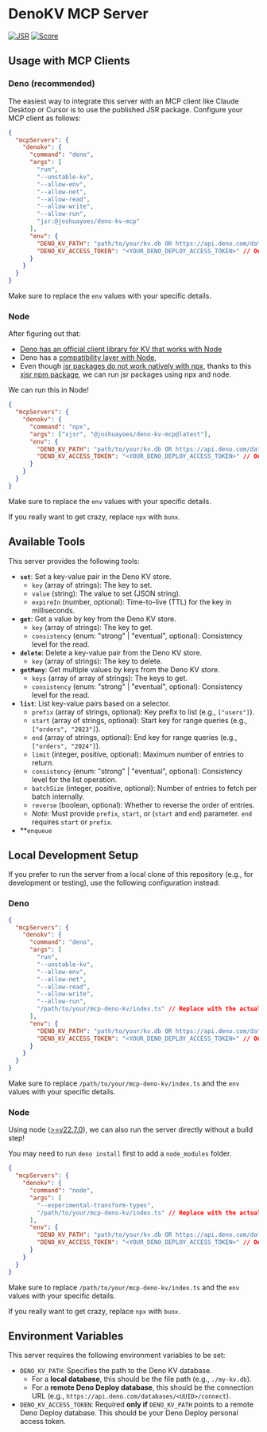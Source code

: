 # DenoKV MCP Server

[![JSR](https://jsr.io/badges/@joshuayoes/deno-kv-mcp)](https://jsr.io/@joshuayoes/deno-kv-mcp) [![Score](https://jsr.io/badges/@joshuayoes/deno-kv-mcp/score)](https://jsr.io/@joshuayoes/deno-kv-mcp)

## Usage with MCP Clients

### Deno (recommended)

The easiest way to integrate this server with an MCP client like Claude Desktop or Cursor is to use the published JSR package. Configure your MCP client as follows:

```json
{
  "mcpServers": {
    "denokv": {
      "command": "deno",
      "args": [
        "run",
        "--unstable-kv",
        "--allow-env",
        "--allow-net",
        "--allow-read",
        "--allow-write",
        "--allow-run",
        "jsr:@joshuayoes/deno-kv-mcp"
      ],
      "env": {
        "DENO_KV_PATH": "path/to/your/kv.db OR https://api.deno.com/databases/<UUID>/connect",
        "DENO_KV_ACCESS_TOKEN": "<YOUR_DENO_DEPLOY_ACCESS_TOKEN>" // Only needed for remote DB
      }
    }
  }
}
```

Make sure to replace the `env` values with your specific details.

### Node

After figuring out that:

- [Deno has an official client library for KV that works with Node](https://docs.deno.com/deploy/kv/manual/node/)
- Deno has a [compatibility layer with Node](https://docs.deno.com/api/node/),
- Even though [jsr packages do not work natively with npx](https://github.com/jsr-io/jsr/issues/157), thanks to this [xjsr npm package](https://www.npmjs.com/package/xjsr), we can run jsr packages using npx and node.

We can run this in Node!

```json
{
  "mcpServers": {
    "denokv": {
      "command": "npx",
      "args": ["xjsr", "@joshuayoes/deno-kv-mcp@latest"],
      "env": {
        "DENO_KV_PATH": "path/to/your/kv.db OR https://api.deno.com/databases/<UUID>/connect",
        "DENO_KV_ACCESS_TOKEN": "<YOUR_DENO_DEPLOY_ACCESS_TOKEN>" // Only needed for remote DB
      }
    }
  }
}
```

Make sure to replace the `env` values with your specific details.

If you really want to get crazy, replace `npx` with `bunx`.

## Available Tools

This server provides the following tools:

- **`set`**: Set a key-value pair in the Deno KV store.
  - `key` (array of strings): The key to set.
  - `value` (string): The value to set (JSON string).
  - `expireIn` (number, optional): Time-to-live (TTL) for the key in milliseconds.
- **`get`**: Get a value by key from the Deno KV store.
  - `key` (array of strings): The key to get.
  - `consistency` (enum: "strong" | "eventual", optional): Consistency level for the read.
- **`delete`**: Delete a key-value pair from the Deno KV store.
  - `key` (array of strings): The key to delete.
- **`getMany`**: Get multiple values by keys from the Deno KV store.
  - `keys` (array of array of strings): The keys to get.
  - `consistency` (enum: "strong" | "eventual", optional): Consistency level for the read.
- **`list`**: List key-value pairs based on a selector.
  - `prefix` (array of strings, optional): Key prefix to list (e.g., `["users"]`).
  - `start` (array of strings, optional): Start key for range queries (e.g., `["orders", "2023"]`).
  - `end` (array of strings, optional): End key for range queries (e.g., `["orders", "2024"]`).
  - `limit` (integer, positive, optional): Maximum number of entries to return.
  - `consistency` (enum: "strong" | "eventual", optional): Consistency level for the list operation.
  - `batchSize` (integer, positive, optional): Number of entries to fetch per batch internally.
  - `reverse` (boolean, optional): Whether to reverse the order of entries.
  - _Note:_ Must provide `prefix`, `start`, or (`start` and `end`) parameter. `end` requires `start` or `prefix`.
- \*\*`enqueue`

## Local Development Setup

If you prefer to run the server from a local clone of this repository (e.g., for development or testing), use the following configuration instead:

### Deno

```json
{
  "mcpServers": {
    "denokv": {
      "command": "deno",
      "args": [
        "run",
        "--unstable-kv",
        "--allow-env",
        "--allow-net",
        "--allow-read",
        "--allow-write",
        "--allow-run",
        "/path/to/your/mcp-deno-kv/index.ts" // Replace with the actual path to index.ts
      ],
      "env": {
        "DENO_KV_PATH": "path/to/your/kv.db OR https://api.deno.com/databases/<UUID>/connect",
        "DENO_KV_ACCESS_TOKEN": "<YOUR_DENO_DEPLOY_ACCESS_TOKEN>" // Only needed for remote DB
      }
    }
  }
}
```

Make sure to replace `/path/to/your/mcp-deno-kv/index.ts` and the `env` values with your specific details.

### Node

Using node ([>=v22.7.0](https://nodejs.org/api/typescript.html#:~:text=enabled%20by%20default.-,v22.7.0,-Added%20%2D%2Dexperimental%2Dtransform)), we can also run the server directly without a build step!

You may need to run `deno install` first to add a `node_modules` folder.

```json
{
  "mcpServers": {
    "denokv": {
      "command": "node",
      "args": [
        "--experimental-transform-types",
        "/path/to/your/mcp-deno-kv/index.ts" // Replace with the actual path to index.ts
      ],
      "env": {
        "DENO_KV_PATH": "path/to/your/kv.db OR https://api.deno.com/databases/<UUID>/connect",
        "DENO_KV_ACCESS_TOKEN": "<YOUR_DENO_DEPLOY_ACCESS_TOKEN>" // Only needed for remote DB
      }
    }
  }
}
```

Make sure to replace `/path/to/your/mcp-deno-kv/index.ts` and the `env` values with your specific details.

If you really want to get crazy, replace `npx` with `bunx`.

## Environment Variables

This server requires the following environment variables to be set:

- `DENO_KV_PATH`: Specifies the path to the Deno KV database.
  - For a **local database**, this should be the file path (e.g., `./my-kv.db`).
  - For a **remote Deno Deploy database**, this should be the connection URL (e.g., `https://api.deno.com/databases/<UUID>/connect`).
- `DENO_KV_ACCESS_TOKEN`: Required **only if** `DENO_KV_PATH` points to a remote Deno Deploy database. This should be your Deno Deploy personal access token.
